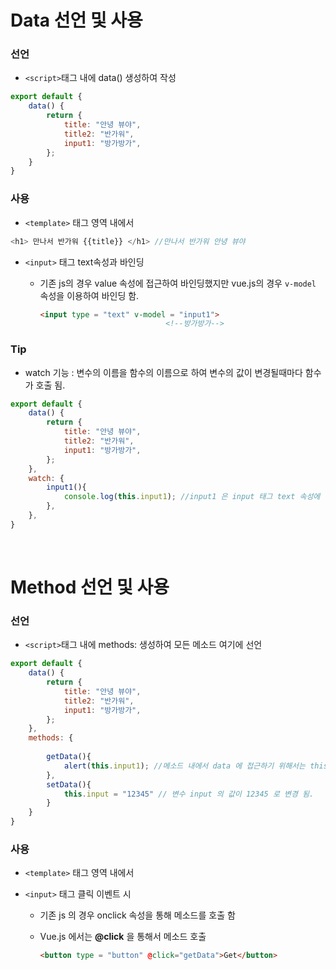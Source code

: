 # Data 선언 및 사용

### 선언
* ``<script>``태그 내에 data() 생성하여 작성
  
```js
export default {
    data() {
        return {
            title: "안녕 뷰야",
            title2: "반가워",
            input1: "방가방가",
        };
    }
}
```

### 사용

* ``<template>`` 태그 영역 내에서

```js
<h1> 만나서 반가워 {{title}} </h1> //만나서 반가워 안녕 뷰야
```

* ``<input>`` 태그 text속성과 바인딩

    * 기존 js의 경우 value 속성에 접근하여 바인딩했지만 vue.js의 경우 ``v-model`` 속성을 이용하여 바인딩 함.

        ```html
        <input type = "text" v-model = "input1">
                                    <!--방가방가-->
        ```
    
### Tip

* watch 기능 : 변수의 이름을 함수의 이름으로 하여 변수의 값이 변경될때마다 함수가 호출 됨.
  
```js
export default {
    data() {
        return {
            title: "안녕 뷰야",
            title2: "반가워",
            input1: "방가방가",
        };
    },
    watch: {
        input1(){
            console.log(this.input1); //input1 은 input 태그 text 속성에 바인딩 되어 있다고 가정
        },
    },
}
```

<br>

# Method 선언 및 사용

### 선언
* ``<script>``태그 내에 methods: 생성하여 모든 메소드 여기에 선언
  
```js
export default {
    data() {
        return {
            title: "안녕 뷰야",
            title2: "반가워",
            input1: "방가방가",
        };
    },
    methods: {
        
        getData(){
            alert(this.input1); //메소드 내에서 data 에 접근하기 위해서는 this 객체 삽입해야됨.
        },
        setData(){
            this.input = "12345" // 변수 input 의 값이 12345 로 변경 됨.
        }
    }
}
```

### 사용

* ``<template>`` 태그 영역 내에서

* ``<input>`` 태그 클릭 이벤트 시

    * 기존 js 의 경우 onclick 속성을 통해 메소드를 호출 함

    * Vue.js 에서는 **@click** 을 통해서 메소드 호출

        ```html
        <button type = "button" @click="getData">Get</button>
        ```
